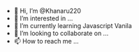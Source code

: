 - 👋 Hi, I’m @Khanaru220
- 👀 I’m interested in ...
- 🌱 I’m currently learning Javascript Vanila
- 💞️ I’m looking to collaborate on ...
- 📫 How to reach me ...

<!---
Khanaru220/Khanaru220 is a ✨ special ✨ repository because its `README.md` (this file) appears on your GitHub profile.
You can click the Preview link to take a look at your changes.
--->
